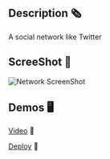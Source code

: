 ## Description 🗞️
A social network like Twitter

## ScreeShot 📸
![Network ScreenShot](https://res.cloudinary.com/dqxtoises/image/upload/v1637938469/network_fnf3at.png)

## Demos 🖥️
[Video](https://youtu.be/N0WRVODsS3Q) 🎥

[Deploy](micro-tuitter.herokuapp.com) 🚀
